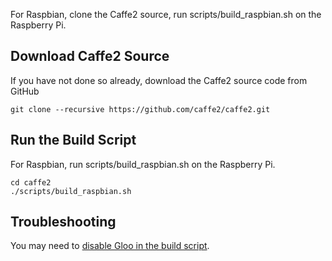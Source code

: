 <block class="raspbian compile" />

For Raspbian, clone the Caffe2 source, run scripts/build_raspbian.sh on the Raspberry Pi.

## Download Caffe2 Source

If you have not done so already, download the Caffe2 source code from GitHub

```
git clone --recursive https://github.com/caffe2/caffe2.git
```

## Run the Build Script

For Raspbian, run scripts/build_raspbian.sh on the Raspberry Pi.

```
cd caffe2
./scripts/build_raspbian.sh
```

## Troubleshooting

You may need to [disable Gloo in the build script](https://github.com/caffe2/caffe2/issues/299).
